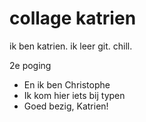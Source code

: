 # collage katrien
ik ben katrien.
ik leer git.
chill.


2e poging

- En ik ben Christophe
- Ik kom hier iets bij typen
- Goed bezig, Katrien!
